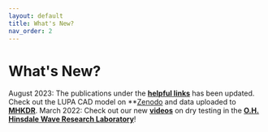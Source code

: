 ```yaml
---
layout: default
title: What's New?
nav_order: 2
---
```

# What's New?

August 2023: The publications under the **[helpful links](https://pmec-osu.github.io/LUPA/helpful_links/)** has been updated. Check out the LUPA CAD model on **[Zenodo](https://doi.org/10.5281/zenodo.8156350) and data uploaded to **[MHKDR](https://dx.doi.org/10.15473/1989940)**. 
March 2022: Check out our new **[videos](https://vimeo.com/user164791676)** on dry testing in the **[O.H. Hinsdale Wave Research Laboratory](https://engineering.oregonstate.edu/facilities/wave-lab)**!
